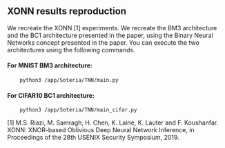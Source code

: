 ## XONN results reproduction

We recreate the XONN [1] experiments. We recreate the BM3 architecture and the BC1 architecture presented in the paper, using the Binary Neural Networks concept presented in the paper. You can execute the two architectures using the following commands.

#### For MNIST BM3 architecture: 

```
    python3 /app/Soteria/TNN/main.py
```

#### For CIFAR10 BC1 architecture: 

```
    python3 /app/Soteria/TNN/main_cifar.py
```

[1] M.S. Riazi,  M. Samragh, H. Chen, K. Laine, K. Lauter and F. Koushanfar. XONN: XNOR-based Oblivious Deep Neural Network Inference, in Proceedings of the 28th USENIX Security Symposium, 2019.
